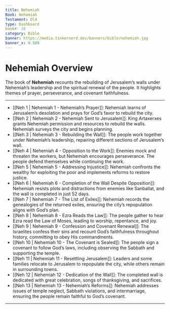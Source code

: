 ```yaml
---
title: Nehemiah
Book: Nehemiah
Testament: Old
type: Dashboard
book#: 16
category: Bible
banner: https://media.tinkernerd.dev/banners/bible/nehemiah.jpg
banner_x: 0.508
---
```


# Nehemiah Overview

The book of **Nehemiah** recounts the rebuilding of Jerusalem’s walls under Nehemiah’s leadership and the spiritual renewal of the people. It highlights themes of prayer, perseverance, and covenant faithfulness.

---

- [[Neh 1 | Nehemiah 1 - Nehemiah’s Prayer]]: Nehemiah learns of Jerusalem’s desolation and prays for God’s favor to rebuild the city.
- [[Neh 2 | Nehemiah 2 - Nehemiah Sent to Jerusalem]]: King Artaxerxes grants Nehemiah permission and resources to rebuild the walls. Nehemiah surveys the city and begins planning.
- [[Neh 3 | Nehemiah 3 - Rebuilding the Wall]]: The people work together under Nehemiah’s leadership, repairing different sections of Jerusalem’s wall.
- [[Neh 4 | Nehemiah 4 - Opposition to the Work]]: Enemies mock and threaten the workers, but Nehemiah encourages perseverance. The people defend themselves while continuing the work.
- [[Neh 5 | Nehemiah 5 - Addressing Injustice]]: Nehemiah confronts the wealthy for exploiting the poor and implements reforms to restore justice.
- [[Neh 6 | Nehemiah 6 - Completion of the Wall Despite Opposition]]: Nehemiah resists plots and distractions from enemies like Sanballat, and the wall is completed in just 52 days.
- [[Neh 7 | Nehemiah 7 - The List of Exiles]]: Nehemiah records the genealogies of the returned exiles, ensuring the city’s repopulation aligns with God’s plan.
- [[Neh 8 | Nehemiah 8 - Ezra Reads the Law]]: The people gather to hear Ezra read the Law of Moses, leading to worship, repentance, and joy.
- [[Neh 9 | Nehemiah 9 - Confession and Covenant Renewal]]: The Israelites confess their sins and recount God’s faithfulness throughout history, committing to obey His commandments.
- [[Neh 10 | Nehemiah 10 - The Covenant is Sealed]]: The people sign a covenant to follow God’s laws, including observing the Sabbath and supporting the temple.
- [[Neh 11 | Nehemiah 11 - Resettling Jerusalem]]: Leaders and some families relocate to Jerusalem to repopulate the city, while others remain in surrounding towns.
- [[Neh 12 | Nehemiah 12 - Dedication of the Wall]]: The completed wall is dedicated with great celebration, songs of thanksgiving, and sacrifices.
- [[Neh 13 | Nehemiah 13 - Nehemiah’s Reforms]]: Nehemiah addresses issues of temple neglect, Sabbath violations, and intermarriage, ensuring the people remain faithful to God’s covenant.

---
